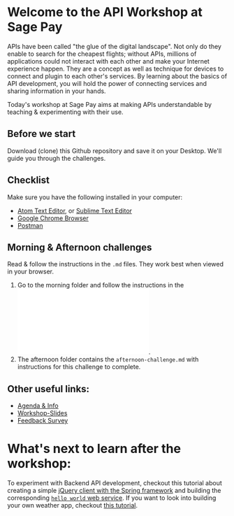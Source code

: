 # Welcome to the API Workshop at Sage Pay
APIs have been called "the glue of the digital landscape". Not only do they enable to search for the cheapest flights; without APIs, millions of applications could not interact with each other and make your Internet experience happen. They are a concept as well as technique for devices to connect and plugin to each other's services. By learning about the basics of API development, you will hold the power of connecting services and sharing information in your hands.

Today's workshop at Sage Pay aims at making APIs understandable by teaching & experimenting with their use.

## Before we start
Download (clone) this Github repository and save it on your Desktop. We'll guide you through the challenges.

## Checklist
Make sure you have the following installed in your computer:
* [Atom Text Editor](https://atom.io/), or [Sublime Text Editor](https://www.sublimetext.com/)
* [Google Chrome Browser](https://www.google.com/chrome/browser/desktop/)
* [Postman](https://www.getpostman.com/)

## Morning & Afternoon challenges
Read & follow the instructions in the `.md` files. They work best when viewed in your browser.
1. Go to the morning folder and follow the instructions in the ![`morning-challenge.md` file](/morning-challenge/morning-challenge.md).
2. The afternoon folder contains the `afternoon-challenge.md` with instructions for this challenge to complete.

## Other useful links:
* [Agenda & Info ](http://sagepay-api-workshop.s3-website-eu-west-1.amazonaws.com/)
* [Workshop-Slides](https://docs.google.com/presentation/d/1xpoDAa8vM2hQdt9AeBPhAG0j6MjsfSCMOmN0YJSwon0/edit?usp=sharing)
* [Feedback Survey](https://marisa56.typeform.com/to/Yj2mCx)

# What's next to learn after the workshop:
To experiment with Backend API development, checkout this tutorial about creating a simple [jQuery client with the Spring framework](https://spring.io/guides/gs/consuming-rest-jquery/) and building the corresponding [`hello world` web service](https://spring.io/guides/gs/rest-service/).
If you want to look into building your own weather app, checkout [this tutorial](https://codeburst.io/build-a-weather-website-in-30-minutes-with-node-js-express-openweather-a317f904897b).
